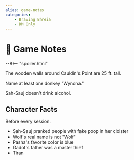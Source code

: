 ```yaml
---
alias: game-notes
categories:
    - Braving Bhreia
    - DM Only
---
```

# 🔐 Game Notes

--8<-- "spoiler.html"

The wooden walls around Cauldin's Point are 25 ft. tall.

Name at least one donkey "Wynona."

Sah-Sauj doesn't drink alcohol.

## Character Facts

Before every session.

- Sah-Sauj pranked people with fake poop in her cloister
- Wolf's real name is not "Wolf"
- Pasha's favorite color is blue
- Gadot's father was a master thief
- Tiran
